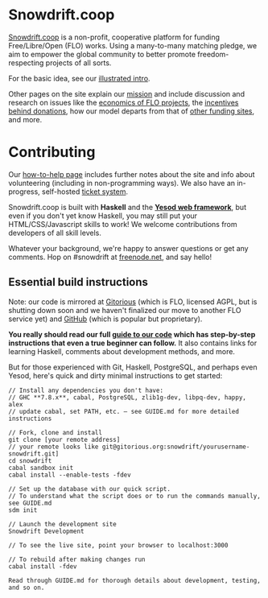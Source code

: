 Snowdrift.coop
==============

[Snowdrift.coop](https://snowdrift.coop) is a non-profit, cooperative platform
for funding Free/Libre/Open (FLO) works. Using a many-to-many matching pledge,
we aim to empower the global community to better promote freedom-respecting
projects of all sorts.

For the basic idea, see our
[illustrated intro](https://snowdrift.coop/p/snowdrift/w/en/intro).

Other pages on the site explain our
[mission](https://snowdrift.coop/p/snowdrift/w/en/mission)
and include discussion and research on issues like
the
[economics of FLO projects](https://snowdrift.coop/p/snowdrift/w/en/economics),
the
[incentives behind donations](https://snowdrift.coop/p/snowdrift/w/en/psychology),
how our model departs from that of
[other funding sites](https://snowdrift.coop/p/snowdrift/w/en/othercrowdfunding),
and more.


Contributing
===========

Our [how-to-help page](https://snowdrift.coop/p/snowdrift/w/how-to-help)
includes further notes about the site and info about volunteering (including
in non-programming ways). We also have an in-progress, self-hosted
[ticket system](http://snowdrift.coop/p/snowdrift/t).

Snowdrift.coop is built with **Haskell** and the
**[Yesod web framework](http://www.yesodweb.com/)**,
but even if you don't yet know Haskell,
you may still put your HTML/CSS/Javascript skills to work!
We welcome contributions from developers of all skill levels.

Whatever your background, we're happy to answer questions or get any comments.
Hop on #snowdrift at
[freenode.net](http://webchat.freenode.net/?channels=#snowdrift), and say hello!


Essential build instructions
----------------------------

Note: our code is mirrored at
[Gitorious](https://gitorious.org/snowdrift/snowdrift)
(which is FLO, licensed AGPL, but is shutting down soon and we haven't finalized
our move to another FLO service yet) and
[GitHub](https://github.com/snowdriftcoop/snowdrift)
(which is popular but proprietary).

**You really should read our full [guide to our code](GUIDE.md)
which has step-by-step instructions that even a true beginner can follow.**
It also contains links for learning Haskell, comments about development methods,
and more.

But for those experienced with Git, Haskell, PostgreSQL, and perhaps even Yesod,
here's quick and dirty minimal instructions to get started:

```
// Install any dependencies you don't have:
// GHC **7.8.x**, cabal, PostgreSQL, zlib1g-dev, libpq-dev, happy, alex
// update cabal, set PATH, etc. — see GUIDE.md for more detailed instructions

// Fork, clone and install
git clone [your remote address]
// your remote looks like git@gitorious.org:snowdrift/yourusername-snowdrift.git]
cd snowdrift
cabal sandbox init
cabal install --enable-tests -fdev

// Set up the database with our quick script.
// To understand what the script does or to run the commands manually, see GUIDE.md
sdm init

// Launch the development site
Snowdrift Development

// To see the live site, point your browser to localhost:3000

// To rebuild after making changes run
cabal install -fdev

Read through GUIDE.md for thorough details about development, testing, and so on.
```
